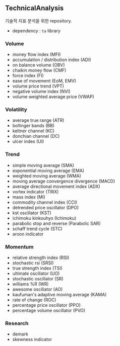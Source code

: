 ## TechnicalAnalysis

기술적 지표 분석을 위한 repository.
- dependency : `ta` library

### Volume
- money flow index (MFI)
- accumulation / distribution index (ADI)
- on balance volume (OBV)
- chaikin money flow (CMF)
- force index (FI)
- ease of movement (EoM, EMV)
- volume price trend (VPT)
- negative volume index (NVI)
- volume weighted average price (VWAP)

### Volatility
- average true range (ATR)
- bollinger bands (BB)
- keltner channel (KC)
- donchian channel (DC)
- ulcer index (UI)

### Trend
- simple moving average (SMA)
- exponential moving average (EMA)
- weighted moving average (WMA)
- moving average convergence divergence (MACD)
- average directional movement index (ADX)
- vortex indicator (TRIX)
- mass index (MI)
- commodity channel index (CCI)
- detrended price oscillator (DPO)
- kst oscillator (KST)
- ichimoku kinkouhyo (Ichimoku)
- parabolic stop and reverse (Parabolic SAR)
- schaff trend cycle (STC)
- aroon indicator

### Momentum
- relative strength index (RSI)
- stochastic rsi (SRSI)
- true strength index (TSI)
- ultimate oscillator (UO)
- stochastic oscillator (SR)
- williams %R (WR)
- awesome oscillator (AO)
- kaufuman's adaptive moving average (KAMA)
- rate of change (ROC)
- percentage price oscillator (PPO)
- percentage volume oscillator (PVO)

### Research
- demark
- skewness indicator